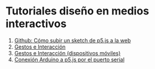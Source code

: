 # Tutoriales diseño en medios interactivos

1. [Github: Cómo subir un sketch de p5.js a la web](github/)
2. [Gestos e Interacción](gestos/)
3. [Gestos e Interacción \(dispositivos móviles\)](movil/)
4. [Conexión Arduino a p5.js por el puerto serial](arduino-serial/)



